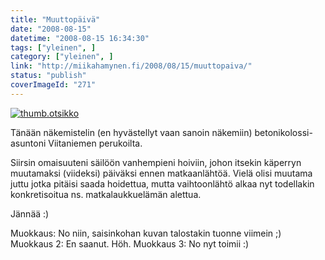 ```yaml
---
title: "Muuttopäivä"
date: "2008-08-15"
datetime: "2008-08-15 16:34:30"
tags: ["yleinen", ]
category: ["yleinen", ]
link: "http://miikahamynen.fi/2008/08/15/muuttopaiva/"
status: "publish"
coverImageId: "271"
---
```


[![](/uploads/2008/08/thumb.otsikko6.jpg "thumb.otsikko")](http://miikahamynen.fi/2008/08/15/muuttopaiva/thumb-otsikko-31/)

Tänään näkemistelin (en hyvästellyt vaan sanoin näkemiin) betonikolossi-asuntoni Viitaniemen perukoilta.

Siirsin omaisuuteni säilöön vanhempieni hoiviin, johon itsekin käperryn muutamaksi (viideksi) päiväksi ennen matkaanlähtöä. Vielä olisi muutama juttu jotka pitäisi saada hoidettua, mutta vaihtoonlähtö alkaa nyt todellakin konkretisoitua ns. matkalaukkuelämän alettua.

Jännää :)

Muokkaus: No niin, saisinkohan kuvan talostakin tuonne viimein ;) Muokkaus 2: En saanut. Höh. Muokkaus 3: No nyt toimii :)

